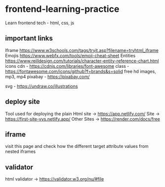 # frontend-learning-practice

Learn frontend tech - html, css, js

## important links

Iframe <https://www.w3schools.com/tags/tryit.asp?filename=tryhtml_iframe>
Emojis <https://www.webfx.com/tools/emoji-cheat-sheet>
Entities <https://www.reilldesign.com/tutorials/character-entity-reference-chart.html>
icons
cdn - <https://cdnjs.com/libraries/font-awesome>
class - <https://fontawesome.com/icons/github?f=brands&s=solid>
free hd images, mp3, mp4
pixabay - <https://pixabay.com/>

svg - <https://undraw.co/illustrations>

## deploy site

Tool used for deploying the plain Html site -> <https://app.netlify.com/>
Site -> <https://first-site-vvs.netlify.app/>
Other Sites -> <https://render.com/docs/free>

## iframe

visit this page and check how the different target attribute values from nested iframes

## validator

html validator -> <https://validator.w3.org/nu/#file>
